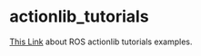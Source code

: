 # actionlib_tutorials
[This Link](http://wiki.ros.org/actionlib) about ROS actionlib tutorials examples.
